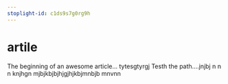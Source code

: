 ```yaml
---
stoplight-id: c1ds9s7g0rg9h
---
```


# artile

The beginning of an awesome article...
tytesgtyrgj Testh the path....jnjbj
n n n knjhgn mjbjkbjbjhjgjhjkbjmnbjb mnvnn